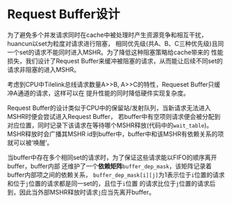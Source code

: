 # Request Buffer设计

为了避免多个并发请求同时在cache中被处理时产生资源竞争和相互干扰，huancun以set为粒度对请求进行阻塞，
相同优先级(共A、B、C三种优先级)且同一个set的请求不能同时进入MSHR。为了降低这种阻塞策略给cache带来的
性能损失，我们设计了Request Buffer来缓冲被阻塞的请求，从而能让后续不同set的请求非阻塞的进入MSHR。

考虑到CPU中Tilelink总线请求数量A>>B, A>>C的特性，Requeset Buffer只缓冲A通道的请求，这样可以在
提升性能的同时降低硬件实现复杂度。

Request Buffer的设计类似于CPU中的保留站/发射队列，当新请求无法进入MSHR时便会尝试进入Request Buffer，
若buffer中有空项则请求便会被分配到对应位置，同时记录下该请求在等待哪个MSHR释放(代码中的`wait_table`)。
MSHR释放时会广播其MSHR id到buffer中，buffer中和该MSHR有依赖关系的项就可以被‘唤醒’。

当buffer中存在多个相同set的请求时，为了保证这些请求能以FIFO的顺序离开buffer，buffer内部
还维护了一个**依赖矩阵**`buffer_dep_mask`，该矩阵记录着buffer内部项之间的依赖关系，
`buffer_dep_mask[i][j]`为1表示位于`i`位置的请求和位于`j`位置的请求都是同一set的，且位于`i`位置
的请求比位于`j`位置的请求后到，因此当外部MSHR释放时请求`j`应当先离开buffer。

